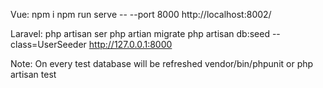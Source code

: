 Vue:
npm i
npm run serve -- --port 8000
http://localhost:8002/

Laravel:
php artisan ser
php artian migrate
php artisan db:seed --class=UserSeeder
http://127.0.0.1:8000

Note: On every test database will be refreshed
vendor/bin/phpunit or php artisan test
